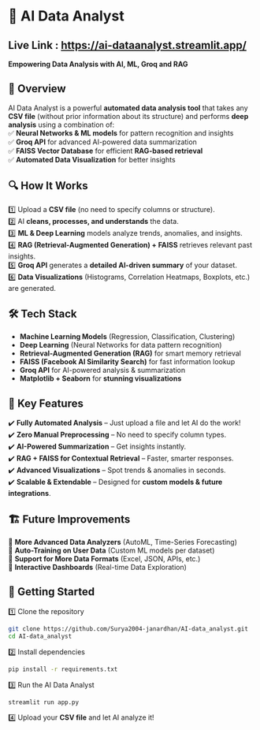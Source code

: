 
# 🚀 AI Data Analyst  

## Live Link : https://ai-dataanalyst.streamlit.app/

**Empowering Data Analysis with AI, ML, Groq and RAG**  

## 🌟 Overview  
AI Data Analyst is a powerful **automated data analysis tool** that takes any **CSV file** (without prior information about its structure) and performs **deep analysis** using a combination of:  
✅ **Neural Networks & ML models** for pattern recognition and insights  
✅ **Groq API** for advanced AI-powered data summarization  
✅ **FAISS Vector Database** for efficient **RAG-based retrieval**  
✅ **Automated Data Visualization** for better insights  

## 🔍 **How It Works**  
1️⃣ Upload a **CSV file** (no need to specify columns or structure).  
2️⃣ AI **cleans, processes, and understands** the data.  
3️⃣ **ML & Deep Learning** models analyze trends, anomalies, and insights.  
4️⃣ **RAG (Retrieval-Augmented Generation) + FAISS** retrieves relevant past insights.  
5️⃣ **Groq API** generates a **detailed AI-driven summary** of your dataset.  
6️⃣ **Data Visualizations** (Histograms, Correlation Heatmaps, Boxplots, etc.) are generated.  

## 🛠 **Tech Stack**  
- **Machine Learning Models** (Regression, Classification, Clustering)  
- **Deep Learning** (Neural Networks for data pattern recognition)  
- **Retrieval-Augmented Generation (RAG)** for smart memory retrieval  
- **FAISS (Facebook AI Similarity Search)** for fast information lookup  
- **Groq API** for AI-powered analysis & summarization  
- **Matplotlib + Seaborn** for **stunning visualizations**  

## 🎯 **Key Features**  
✔️ **Fully Automated Analysis** – Just upload a file and let AI do the work!  
✔️ **Zero Manual Preprocessing** – No need to specify column types.  
✔️ **AI-Powered Summarization** – Get insights instantly.  
✔️ **RAG + FAISS for Contextual Retrieval** – Faster, smarter responses.  
✔️ **Advanced Visualizations** – Spot trends & anomalies in seconds.  
✔️ **Scalable & Extendable** – Designed for **custom models & future integrations**.  

## 🏗 **Future Improvements**  
🔹 **More Advanced Data Analyzers** (AutoML, Time-Series Forecasting)  
🔹 **Auto-Training on User Data** (Custom ML models per dataset)  
🔹 **Support for More Data Formats** (Excel, JSON, APIs, etc.)  
🔹 **Interactive Dashboards** (Real-time Data Exploration)  

## 🚀 **Getting Started**  
1️⃣ Clone the repository  
```bash
git clone https://github.com/Surya2004-janardhan/AI-data_analyst.git
cd AI-data_analyst
```  
2️⃣ Install dependencies  
```bash
pip install -r requirements.txt
```  
3️⃣ Run the AI Data Analyst  
```bash
streamlit run app.py
```  
4️⃣ Upload your **CSV file** and let AI analyze it!  
